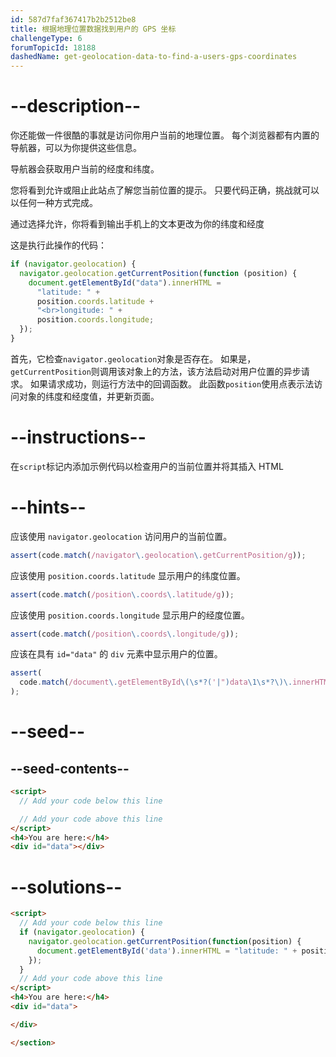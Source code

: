 ```yaml
---
id: 587d7faf367417b2b2512be8
title: 根据地理位置数据找到用户的 GPS 坐标
challengeType: 6
forumTopicId: 18188
dashedName: get-geolocation-data-to-find-a-users-gps-coordinates
---
```


# --description--

你还能做一件很酷的事就是访问你用户当前的地理位置。 每个浏览器都有内置的导航器，可以为你提供这些信息。

导航器会获取用户当前的经度和纬度。

您将看到允许或阻止此站点了解您当前位置的提示。 只要代码正确，挑战就可以以任何一种方式完成。

通过选择允许，你将看到输出手机上的文本更改为你的纬度和经度

这是执行此操作的代码：

```js
if (navigator.geolocation) {
  navigator.geolocation.getCurrentPosition(function (position) {
    document.getElementById("data").innerHTML =
      "latitude: " +
      position.coords.latitude +
      "<br>longitude: " +
      position.coords.longitude;
  });
}
```

首先，它检查`navigator.geolocation`对象是否存在。 如果是，`getCurrentPosition`则调用该对象上的方法，该方法启动对用户位置的异步请求。 如果请求成功，则运行方法中的回调函数。 此函数`position`使用点表示法访问对象的纬度和经度值，并更新页面。

# --instructions--

在`script`标记内添加示例代码以检查用户的当前位置并将其插入 HTML

# --hints--

应该使用 `navigator.geolocation` 访问用户的当前位置。

```js
assert(code.match(/navigator\.geolocation\.getCurrentPosition/g));
```

应该使用 `position.coords.latitude` 显示用户的纬度位置。

```js
assert(code.match(/position\.coords\.latitude/g));
```

应该使用 `position.coords.longitude` 显示用户的经度位置。

```js
assert(code.match(/position\.coords\.longitude/g));
```

应该在具有 `id="data"` 的 `div` 元素中显示用户的位置。

```js
assert(
  code.match(/document\.getElementById\(\s*?('|")data\1\s*?\)\.innerHTML/g)
);
```

# --seed--

## --seed-contents--

```html
<script>
  // Add your code below this line

  // Add your code above this line
</script>
<h4>You are here:</h4>
<div id="data"></div>
```

# --solutions--

```html
<script>
  // Add your code below this line
  if (navigator.geolocation) {
    navigator.geolocation.getCurrentPosition(function(position) {
      document.getElementById('data').innerHTML = "latitude: " + position.coords.latitude + "<br>longitude: " + position.coords.longitude;
    });
  }
  // Add your code above this line
</script>
<h4>You are here:</h4>
<div id="data">

</div>

</section>
```
